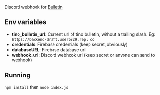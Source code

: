 Discord webhook for [Bulletin](https://github.com/downloadablecontent/Bulletin-Backend)

## Env variables
- **tino_bulletin_url**: Current url of tino bulletin, without a trailing slash. Eg: `https://backend-draft.user5829.repl.co`
- **credentials**: Firebase credentials (keep secret, obviously)
- **databaseURL**: Firebase database url
- **webhook_url**: Discord webhook url (keep secret or anyone can send to webhook)

## Running
`npm install` then `node index.js`
